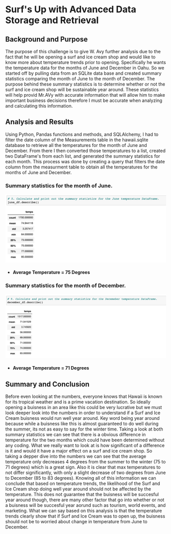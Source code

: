# Surf's Up with Advanced Data Storage and Retrieval 

## Background and Purpose

The purpose of this challenge is to give W. Avy further analysis due to the fact that he will be opening a surf and ice cream shop and would like to know more about temperature trends prior to opening. Specifically he wants the temperature data for the months of June and December in Oahu. So we started off by pulling data from an SQLite data base and created summary statistics comparing the month of June to the month of December. The purpose behind these summary statistics is to determine whether or not the surf and ice cream shop will be sustainable year around. These statistics will help provid Mr.AVy with accurate information that will allow him to make important business decisions therefore I must be accurate when analyzing and calculating this information.



## Analysis and Results

Using Python, Pandas functions and methods, and SQLAlchemy, I had to filter the date column of the Measurements table in the hawaii.sqlite database to retrieve all the temperatures for the month of June and December. From there I then converted those temperatures to a list, created two DataFrame's from each list, and generated the summary statistics for each month. This process was done by creating a query that filters the date column from the measurment table to obtain all the temperatures for the months of June and December.

### Summary statistics for the month of June.

![](Analysis/JuneStats.png) 

* #### Average Temperature = 75 Degrees

### Summary statistics for the month of December.

![](Analysis/DecemberStats.png) 

* #### Average Temperature = 71 Degrees

## Summary and Conclusion

Before even looking at the numbers, everyone knows that Hawaii is known for its tropical weather and is a prime vacation destination. So ideally opening a buisness in an area like this could be very lucrative but we must look deeper look into the numbers in order to understand if a Surf and Ice Cream buisness would run well year around. Key word being year around because while a buisness like this is almost guaranteed to do well during the summer, its not as easy to say for the winter time. Taking a look at both summary statistics we can see that there is a obvious difference in temperature for the two months which could have been determined without any coding. What we really want to look at is how significant of a difference is it and would it have a major effect on a surf and ice cream shop. So taking a depper dive into the numbers we can see that the average temperature only decreases 4 degrees from the summer to the winter (75 to 71 degrees) which is a great sign. Also it is clear that max temperatures to not differ significantly, with only a slight decrease of two degrees from June to December (85 to 83 degrees). Knowing all of this information we can conclude that based on temperature trends, the likelihood of the Surf and Ice Cream shop doing well year around should not be affected by the temperature. This does not guarantee that the buisness will be succesful year around though, there are many other factor that go into whether or not a buisness will be succesful year aorund such as tourism, world events, and marketing. What we can say based on this analysis is that the temperature trends clearly show that if Surf and Ice Cream was to open up, the buisness should not be to worried about change in temperature from June to December.
